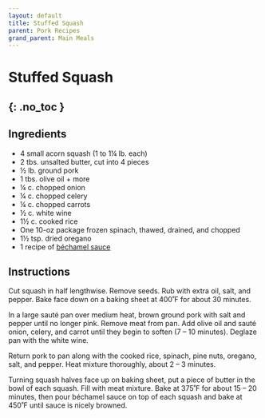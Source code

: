 ```yaml
---
layout: default
title: Stuffed Squash
parent: Pork Recipes
grand_parent: Main Meals
---
```


# Stuffed Squash
{: .no_toc }
---

## Ingredients
<ul>
	<li>4 small acorn squash (1 to 1¼ lb. each)</li>
	<li>2 tbs. unsalted butter, cut into 4 pieces</li>
	<li>½ lb. ground pork</li>
	<li>1 tbs. olive oil + more</li>
	<li>¼ c. chopped onion</li>
	<li>¼ c. chopped celery</li>
	<li>¼ c. chopped carrots</li>
	<li>½ c. white wine</li>
	<li>1½ c. cooked rice</li>
	<li>One 10-oz package frozen spinach, thawed, drained, and chopped</li>
	<li>1½ tsp. dried oregano</li>
	<li>1 recipe of <a href ="sauces/bechamel">béchamel sauce</a></li>
</ul>

## Instructions
Cut squash in half lengthwise. Remove seeds. Rub with extra oil, salt, and pepper. Bake face down on a baking sheet at 400˚F for about 30 minutes.

In a large sauté pan over medium heat, brown ground pork with salt and pepper until no longer pink. Remove meat from pan. Add olive oil and sauté onion, celery, and carrot until they begin to soften (7 – 10 minutes). Deglaze pan with the white wine.

Return pork to pan along with the cooked rice, spinach, pine nuts, oregano, salt, and pepper. Heat mixture thoroughly, about 2 – 3 minutes.

Turning squash halves face up on baking sheet, put a piece of butter in the bowl of each squash. Fill with meat mixture. Bake at 375˚F for about 15 – 20 minutes, then pour béchamel sauce on top of each squash and bake at 450˚F until sauce is nicely browned.